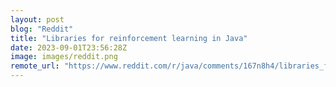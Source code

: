 ```yaml
---
layout: post
blog: "Reddit"
title: "Libraries for reinforcement learning in Java"
date: 2023-09-01T23:56:28Z
image: images/reddit.png
remote_url: "https://www.reddit.com/r/java/comments/167n8h4/libraries_for_reinforcement_learning_in_java/"
---
```

